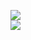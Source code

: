 [![](https://img.shields.io/badge/Made%20With-Github%20Spray-lightgrey.svg?style=for-the-badge&logo=github)](https://github.com/Annihil/github-spray#2828)  
[![](https://i.imgur.com/2DrTn0Z.gif)](https://github.com/Annihil/github-spray)